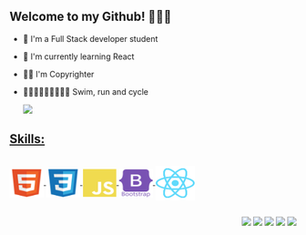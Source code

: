 ## Welcome to my Github! 👋👨‍💻

- 🔭 I'm a Full Stack developer student
- 👨‍ I'm currently learning React
- ✍🏻 I'm Copyrighter
- 🏊🏻‍♀️🏃🏻‍♂️🚴🏻‍♂️ Swim, run and cycle
  
  <div align="left">
  <a href="https://github.com/ocalado">
  <img height="200em" src="https://github-readme-stats.vercel.app/api?username=ocalado&show_icons=true&theme=algolia&include_all_commits=true&count_private=true"/>
</div>
  
 ## Skills:  
<div style="display: inline_block"><br>
  <img align="center" alt="Quiet-HTML" height="50" width="60" src="https://raw.githubusercontent.com/devicons/devicon/master/icons/html5/html5-original.svg">
  <img align="center" alt="Quiet-CSS" height="50" width="60" src="https://raw.githubusercontent.com/devicons/devicon/master/icons/css3/css3-original.svg">
  <img align="center" alt="Quiet-Js" height="50" width="60" src="https://raw.githubusercontent.com/devicons/devicon/master/icons/javascript/javascript-plain.svg">
  <img align="center" alt="Quiet-Bootstrap" height="50" width="60" src="https://raw.githubusercontent.com/devicons/devicon/9f4f5cdb393299a81125eb5127929ea7bfe42889/icons/bootstrap/bootstrap-plain-wordmark.svg">
   <img align="center" alt="react" height="60" width="70" src="https://raw.githubusercontent.com/devicons/devicon/master/icons/react/react-original.svg">
</div>
  
  ## 
  
<div align="right"> 
  <a href="https://instagram.com/ocalado" target="_blank"><img src="https://img.shields.io/badge/-Instagram-%23E4405F?style=for-the-badge&logo=instagram&logoColor=white" target="_blank"></a>
  <a href = "mailto:otaviocalado147@gmail.com"><img src="https://img.shields.io/badge/-Gmail-%23333?style=for-the-badge&logo=gmail&logoColor=white" target="_blank"></a>
  <a href="https://www.linkedin.com/in/otaviocalado/" target="_blank"><img src="https://img.shields.io/badge/-LinkedIn-%230077B5?style=for-the-badge&logo=linkedin&logoColor=white" target="_blank"></a>
  <a href="https://t.me/ocalado" target="_blank"><img src="https://img.shields.io/badge/Telegram-2CA5E0?style=for-the-badge&logo=telegram&logoColor=white" target="_blank"></a> 
  <a href="https://vercel.com/ocalado" target="_blank"><img src="https://img.shields.io/badge/Vercel-000000?style=for-the-badge&logo=vercel&logoColor=white" target="_blank"></a>
</div>

